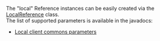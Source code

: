 The "local" Reference instances can be easily created via the
[LocalReference](javadocs://jse/api/index.html?org/restlet/data/LocalReference.html)
class. \
 The list of supported parameters is available in the javadocs:

-   [Local client commons
    parameters](javadocs://jse/engine/index.html?org/restlet/engine/local/LocalClientHelper.html)

